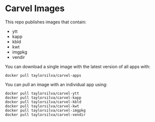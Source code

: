 # Carvel Images

This repo publishes images that contain:

* ytt
* kapp
* kbld
* kwt
* imgpkg
* vendir

You can download a single image with the latest version of all apps with:
```
docker pull taylorsilva/carvel-apps
```

You can pull an image with an individual app using:
```
docker pull taylorsilva/carvel-ytt
docker pull taylorsilva/carvel-kapp
docker pull taylorsilva/carvel-kbld
docker pull taylorsilva/carvel-kwt
docker pull taylorsilva/carvel-imgpkg
docker pull taylorsilva/carvel-vendir
```
